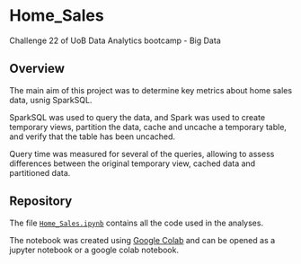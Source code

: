 # Home_Sales
Challenge 22 of UoB Data Analytics bootcamp - Big Data

## Overview
The main aim of this project was to determine key metrics about home sales data, usnig SparkSQL. 

SparkSQL was used to query the data, and Spark was used to create temporary views, partition the data, cache and uncache a temporary table, and verify that the table has been uncached.

Query time was measured for several of the queries, allowing to assess differences between the original temporary view, cached data and partitioned data. 

## Repository
The file [`Home_Sales.ipynb`](https://github.com/catisf/Home_Sales/blob/main/Home_Sales.ipynb) contains all the code used in the analyses. 

The notebook was created using [Google Colab](https://colab.google/) and can be opened as a jupyter notebook or a google colab notebook.  

